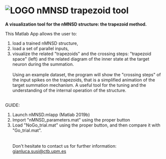 ![LOGO](https://github.com/LCCN/Frontiers2020/blob/master/LOGO.png?raw=true "LOGO")  nMNSD trapezoid tool
=====

**A visualization tool for the nMNSD structure: the trapezoid method.**

This Matlab App allows the user to:<br />
1) load a trained nMNSD structure,<br />
2) load a set of parallel inputs,<br />
3) visualize the related "trapezoids" and the crossing steps: "trapezoid space" (left) and the related diagram of the inner state at the target neuron during the summation.
<br /><br />
Using an example dataset, the program will show the "crossing steps" of the input spikes on the trapezoids, that is a simplified 
animation of the target summation mechanism. A useful tool for the tuning and the understanding of the internal 
operation of the structure.
<br /><br />

GUIDE:<br />
1) Launch nMNSD.mlapp (Matlab 2019b)<br />
2)  Import "nMNSD_parameters.mat" using the proper button<br />
3)  Load "NoGo_trial.mat" using the proper button, and then compare it with "Go_trial.mat".<br />
<br /><br />
Don't hesitate to contact us for further information: gianluca.susi@ctb.upm.es
